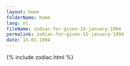 ```yaml
---
layout: home
folderName: home
lang: nl
fileName: zodiac-for-given-15-january-1994
permalink: zodiac-for-given-15-january-1994
date: 15-01-1994
---
```

{% include zodiac.html %}

